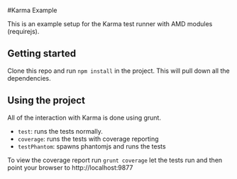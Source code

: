 #Karma Example 

This is an example setup for the Karma test runner with AMD modules (requirejs).


## Getting started

Clone this repo and run `npm install` in the project. This will pull down all
the dependencies. 

## Using the project

All of the interaction with Karma is done using grunt. 

* `test`: runs the tests normally. 
* `coverage`: runs the tests with coverage reporting 
* `testPhantom`: spawns phantomjs and runs the tests

To view the coverage report run `grunt coverage` let the tests run and then
point your browser to http://localhost:9877


